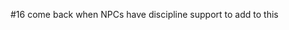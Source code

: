 [](code\__HELPERS\splats\kindred_splat_helpers.dm)
#16 come back when NPCs have discipline support to add to this